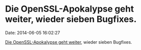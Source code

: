 Die OpenSSL-Apokalypse geht weiter, wieder sieben Bugfixes.
===========================================================

Date: 2014-06-05 16:02:27

[Die OpenSSL-Apokalypse geht
weiter](http://www.openssl.org/news/secadv_20140605.txt), wieder sieben
Bugfixes.
